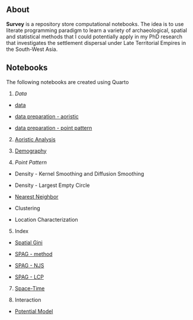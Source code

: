 ## About

**Survey** is a repository store computational notebooks. The idea is to use literate programming paradigm to learn a variety of archaeological, spatial and statistical methods that I could potentially apply in my PhD research that investigates the settlement dispersal under Late Territorial Empires in the South-West Asia.


## Notebooks

The following notebooks are created using Quarto

1. *Data*

 * [data](https://topographos.github.io/survey/01-data/data.html)
 
 * [data preparation - aoristic](https://topographos.github.io/survey/01-data/data_prep_aoristic.html)
 
 * [data preparation - point pattern](https://topographos.github.io/survey/01-data/data_prep_ppp.html)
 
2. [Aoristic Analysis](https://topographos.github.io/survey/02-aorist/aorist.html)

3. [Demography](https://topographos.github.io/survey/03-demography/demo.html)

4. *Point Pattern*

 * Density - Kernel Smoothing and Diffusion Smoothing
 
 * Density - Largest Empty Circle
 
 * [Nearest Neighbor](https://topographos.github.io/survey/04-point-pattern/nearest-neighbour.html) 
 
 * Clustering
 
 * Location Characterization
 
 
5. Index
  
 * [Spatial Gini](https://topographos.github.io/survey/08-spatial-gini/sp-gini.html)

 * [SPAG - method](https://topographos.github.io/survey/05-spag/spag_index.html)
 
 * [SPAG - NJS](https://topographos.github.io/survey/05-spag/spag_njs.html)
 
 * [SPAG - LCP](https://topographos.github.io/survey/05-spag/spag_lcp.html)
  

7. [Space-Time](https://topographos.github.io/survey/06-space-time/space-time.html)

6. Interaction

* [Potential Model](https://topographos.github.io/survey/07-potential/potential.html)
